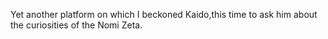 Yet another platform on which I beckoned Kaido,this time to ask him about the curiosities of the Nomi Zeta.
